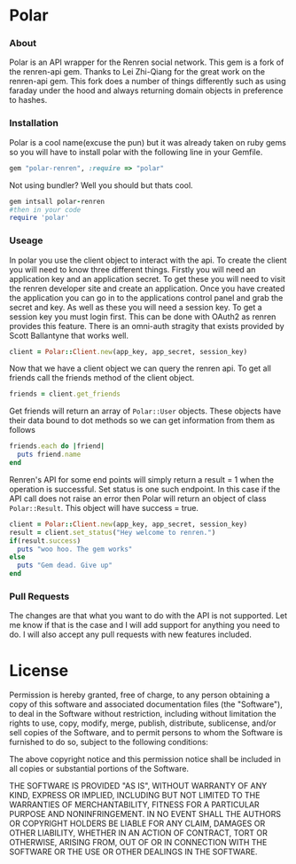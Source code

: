 Polar
===================

### About
Polar is an API wrapper for the Renren social network. This gem is a fork of the renren-api gem. Thanks to Lei Zhi-Qiang for the great work on the renren-api gem. This fork does a number of things differently such as using faraday under the hood and always returning domain objects in preference to hashes.

### Installation
Polar is a cool name(excuse the pun) but it was already taken on ruby gems so you will have to install polar with the following line in your Gemfile.

```ruby
gem "polar-renren", :require => "polar"
```

Not using bundler? Well you should but thats cool.

```ruby 
gem intsall polar-renren
#then in your code
require 'polar'
```

### Useage
In polar you use the client object to interact with the api. To create the client you will need to know three different things. Firstly you will need an application key and an application secret. To get these you will need to visit the renren developer site and create an application. Once you have created the application you can go in to the applications control panel and grab the secret and key. As well as these you will need a session key. To get a session key you must login first. This can be done with OAuth2 as renren provides this feature. There is an omni-auth stragity that exists provided by Scott Ballantyne that works well.

```ruby
client = Polar::Client.new(app_key, app_secret, session_key)
```
Now that we have a client object we can query the renren api. To get all friends call the friends method of the client object.
```ruby 
friends = client.get_friends
```
Get friends will return an array of ```Polar::User``` objects. These objects have their data bound to dot methods so we can get information from them as follows
```ruby
friends.each do |friend|
  puts friend.name
end
```

Renren's API for some end points will simply return a result = 1 when the operation is successful. Set status is one such endpoint. In this case if the API call does not raise an error then Polar will return an object of class ```Polar::Result```. This object will have success = true.

```ruby
client = Polar::Client.new(app_key, app_secret, session_key)
result = client.set_status("Hey welcome to renren.")
if(result.success)
  puts "woo hoo. The gem works"
else
  puts "Gem dead. Give up"
end
```

### Pull Requests
The changes are that what you want to do with the API is not supported. Let me know if that is the case and I will add support for anything you need to do. I will also accept any pull requests with new features included.

License
===================
Permission is hereby granted, free of charge, to any person obtaining a copy of this software and associated documentation files (the "Software"), to deal in the Software without restriction, including without limitation the rights to use, copy, modify, merge, publish, distribute, sublicense, and/or sell copies of the Software, and to permit persons to whom the Software is furnished to do so, subject to the following conditions:

The above copyright notice and this permission notice shall be included in all copies or substantial portions of the Software.

THE SOFTWARE IS PROVIDED "AS IS", WITHOUT WARRANTY OF ANY KIND, EXPRESS OR IMPLIED, INCLUDING BUT NOT LIMITED TO THE WARRANTIES OF MERCHANTABILITY, FITNESS FOR A PARTICULAR PURPOSE AND NONINFRINGEMENT. IN NO EVENT SHALL THE AUTHORS OR COPYRIGHT HOLDERS BE LIABLE FOR ANY CLAIM, DAMAGES OR OTHER LIABILITY, WHETHER IN AN ACTION OF CONTRACT, TORT OR OTHERWISE, ARISING FROM, OUT OF OR IN CONNECTION WITH THE SOFTWARE OR THE USE OR OTHER DEALINGS IN THE SOFTWARE.
